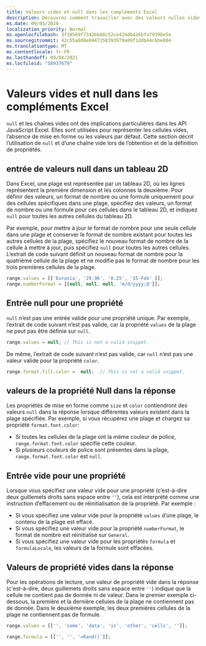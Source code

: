 ```yaml
---
title: Valeurs vides et null dans les compléments Excel
description: Découvrez comment travailler avec des valeurs nulles vides dans Excel méthodes et propriétés du modèle objet.
ms.date: 09/03/2020
localization_priority: Normal
ms.openlocfilehash: 3f38569f7342bb88c52ce424db426bfa7939be5e
ms.sourcegitcommit: 42c55a8d8e0447258393979a09f1ddb44c6be884
ms.translationtype: MT
ms.contentlocale: fr-FR
ms.lasthandoff: 09/08/2021
ms.locfileid: "58937679"
---
```

# <a name="blank-and-null-values-in-excel-add-ins"></a>Valeurs vides et null dans les compléments Excel

`null` et les chaînes vides ont des implications particulières dans les API JavaScript Excel. Elles sont utilisées pour représenter les cellules vides, l’absence de mise en forme ou les valeurs par défaut. Cette section décrit l’utilisation de `null` et d’une chaîne vide lors de l’obtention et de la définition de propriétés.

## <a name="null-input-in-2-d-array"></a>entrée de valeurs null dans un tableau 2D

Dans Excel, une plage est représentée par un tableau 2D, où les lignes représentent la première dimension et les colonnes la deuxième. Pour définir des valeurs, un format de nombre ou une formule uniquement pour des cellules spécifiques dans une plage, spécifiez des valeurs, un format de nombre ou une formule pour ces cellules dans le tableau 2D, et indiquez `null` pour toutes les autres cellules du tableau 2D.

Par exemple, pour mettre à jour le format de nombre pour une seule cellule dans une plage et conserver le format de nombre existant pour toutes les autres cellules de la plage, spécifiez le nouveau format de nombre de la cellule à mettre à jour, puis spécifiez `null` pour toutes les autres cellules. L’extrait de code suivant définit un nouveau format de nombre pour la quatrième cellule de la plage et ne modifie pas le format de nombre pour les trois premières cellules de la plage.

```js
range.values = [['Eurasia', '29.96', '0.25', '15-Feb' ]];
range.numberFormat = [[null, null, null, 'm/d/yyyy;@']];
```

## <a name="null-input-for-a-property"></a>Entrée null pour une propriété

`null` n’est pas une entrée valide pour une propriété unique. Par exemple, l’extrait de code suivant n’est pas valide, car la propriété `values` de la plage ne peut pas être définie sur `null`.

```js
range.values = null; // This is not a valid snippet. 
```

De même, l’extrait de code suivant n’est pas valide, car `null` n’est pas une valeur valide pour la propriété `color`.

```js
range.format.fill.color =  null;  // This is not a valid snippet. 
```

## <a name="null-property-values-in-the-response"></a>valeurs de la propriété Null dans la réponse

Les propriétés de mise en forme comme `size` et `color` contiendront des valeurs `null` dans la réponse lorsque différentes valeurs existent dans la plage spécifiée. Par exemple, si vous récupérez une plage et chargez sa propriété `format.font.color`:

* Si toutes les cellules de la plage ont la même couleur de police, `range.format.font.color` spécifie cette couleur.
* Si plusieurs couleurs de police sont présentes dans la plage, `range.format.font.color` est `null`.

## <a name="blank-input-for-a-property"></a>Entrée vide pour une propriété

Lorsque vous spécifiez une valeur vide pour une propriété (c’est-à-dire deux guillemets droits sans espace entre `''`), cela est interprété comme une instruction d’effacement ou de réinitialisation de la propriété. Par exemple :

* Si vous spécifiez une valeur vide pour la propriété `values` d’une plage, le contenu de la plage est effacé.
* Si vous spécifiez une valeur vide pour la propriété `numberFormat`, le format de nombre est réinitialisé sur `General`.
* Si vous spécifiez une valeur vide pour les propriétés `formula` et `formulaLocale`, les valeurs de la formule sont effacées.

## <a name="blank-property-values-in-the-response"></a>Valeurs de propriété vides dans la réponse

Pour les opérations de lecture, une valeur de propriété vide dans la réponse (c'est-à-dire, deux guillemets droits sans espace entre `''`) indique que la cellule ne contient pas de donnée ni de valeur. Dans le premier exemple ci-dessous, la première et la dernière cellules de la plage ne contiennent pas de donnée. Dans le deuxième exemple, les deux premières cellules de la plage ne contiennent pas de formule.

```js
range.values = [['', 'some', 'data', 'in', 'other', 'cells', '']];
```

```js
range.formula = [['', '', '=Rand()']];
```
